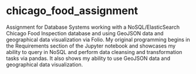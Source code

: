 # chicago_food_assignment
Assignment for Database Systems working with a NoSQL/ElasticSearch Chicago Food Inspection database and using GeoJSON data and geographical data visualization via Folio.
My original programming begins in the Requirements section of the Jupyter notebook and showcases my ability to query in NoSQL and perform data cleansing and transformation tasks via pandas. It also shows my ability to use GeoJSON data and geographical data visualization. 
